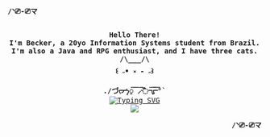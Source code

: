<p align="left"><strong><samp>/ᐠ⎚-⎚マ</samp></strong></p>
<p align="center">
    <samp><br>
        <b>
            Hello There!
            <br>
            I'm Becker, a 20yo Information Systems
            student from Brazil.
            I'm also a Java and RPG enthusiast, and I have three cats.
            <br>
            /\___/\ <br>
            ꒰ ˶• ༝ - ˶꒱ <br>
            ./づᡕᠵ᠊ᡃ࡚ࠢ࠘ ⸝່ࠡࠣ᠊߯᠆ࠣ࠘ᡁࠣ࠘᠊᠊°`
            <br>
        </b>
        <a href="https://git.io/typing-svg"><img
                src="https://readme-typing-svg.herokuapp.com?font=Fira+Code&pause=1000&color=3A78AB&center=true&vCenter=true&random=false&width=200&lines=%2F%2F+no+comment"
                alt="Typing SVG" /></a>
        <br>
        <img
            src="https://skillicons.dev/icons?i=java,javascript,c,cpp,nodejs,figma,bootstrap,react,postgres,vscode,discord,notion&perline=4">
        <br>
    </samp>
</p>


<p align="right"><strong><samp>/ᐠ⎚-⎚マ</samp></strong></p>
